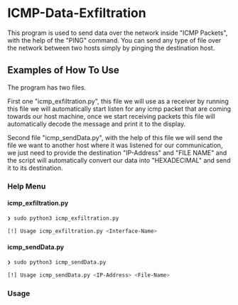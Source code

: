 # ICMP-Data-Exfiltration

This program is used to send data over the network inside "ICMP Packets", with the help of the "PING" command.
You can send any type of file over the network between two hosts simply by pinging the destination host.


## Examples of How To Use
The program has two files.

First one "icmp_exfiltration.py", this file we will use as a receiver by running this file we will automatically
start listen for any icmp packet that are coming towards our host machine, once we start receiving packets
this file will automatically decode the message and print it to the display.

Second file "icmp_sendData.py", with the help of this file we will send the file we want to another host where it was listened for
our communication, we just need to provide the destination "IP-Address" and "FILE NAME" and the script will automatically 
convert our data into "HEXADECIMAL" and send it to its destination.

### Help Menu
#### icmp_exfiltration.py
```bash
❯ sudo python3 icmp_exfiltration.py

[!] Usage icmp_exfiltration.py <Interface-Name>                               
```

#### icmp_sendData.py
```bash
❯ sudo python3 icmp_sendData.py

[!] Usage icmp_sendData.py <IP-Address> <File-Name>                            
```

### Usage
